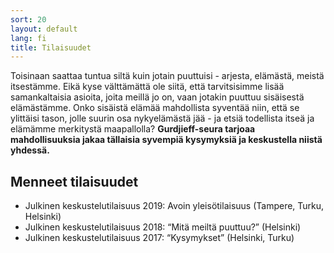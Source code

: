 ```yaml
---
sort: 20
layout: default
lang: fi
title: Tilaisuudet
---
```


Toisinaan saattaa tuntua siltä kuin jotain puuttuisi - arjesta, elämästä, meistä itsestämme. Eikä 
kyse välttämättä ole siitä, että tarvitsisimme lisää samankaltaisia asioita, joita meillä jo on, vaan 
jotakin puuttuu sisäisestä elämästämme. Onko sisäistä elämää mahdollista syventää niin, että se ylittäisi 
tason, jolle suurin osa nykyelämästä jää - ja etsiä todellista itseä ja elämämme merkitystä maapallolla? 
**Gurdjieff-seura tarjoaa mahdollisuuksia jakaa tällaisia syvempiä kysymyksiä ja keskustella niistä yhdessä.** 

## Menneet tilaisuudet

* Julkinen keskustelutilaisuus 2019: Avoin yleisötilaisuus (Tampere, Turku, Helsinki)
* Julkinen keskustelutilaisuus 2018: “Mitä meiltä puuttuu?” (Helsinki) 
* Julkinen keskustelutilaisuus 2017: “Kysymykset” (Helsinki, Turku) 
